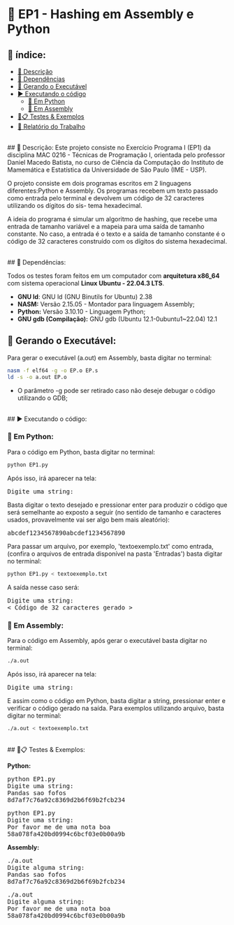 # 🔐 EP1 - Hashing em Assembly e Python

## 📑 índice:

- [📄 Descrição](#-descrição)
- [🔗 Dependências](#-dependências)
- [🔨 Gerando o Executável](#-gerando-o-executável)
- [▶️ Executando o código](#️-executando-o-código)
    - [🐍 Em Python](#-em-python)
    - [🤖 Em Assembly](#-em-assembly)
- [🧪📋 Testes & Exemplos](#🧪📋-testes--exemplos)
- [📕 Relatório do Trabalho](https://github.com/Od4ir/MAC0216_Tecnicas_de_Programacao/blob/main/EP1/Relatorio_EP1.pdf)

<br>
## 📄 Descrição:
Este projeto consiste no Exercício Programa I (EP1) da disciplina MAC 0216 - Técnicas de Programação I, orientada pelo professor Daniel Macedo Batista, no curso de Ciência da Computação do Instituto de Mamemática e Estatística da Universidade de São Paulo (IME - USP). 

O projeto consiste em dois programas escritos em 2 linguagens diferentes:Python e Assembly. Os programas recebem um texto passado como entrada pelo terminal e devolvem um código de 32 caracteres utilizando os dígitos do sis- tema hexadecimal. 

A ideia do programa é simular um algoritmo de hashing, que recebe uma entrada de tamanho variável e a mapeia para uma saída de tamanho constante. No caso, a entrada é o texto e a saída de tamanho constante é o código de 32 caracteres construído com os dígitos do sistema hexadecimal. 

<br>
## 🔗 Dependências:

Todos os testes foram feitos em um computador com **arquitetura x86_64** com sistema operacional **Linux Ubuntu - 22.04.3 LTS**.

- **GNU ld**: GNU ld (GNU Binutils for Ubuntu) 2.38
- **NASM:** Versão 2.15.05 - Montador para linguagem Assembly;
- **Python:** Versão 3.10.10 - Linguagem Python;
- **GNU gdb (Compilação):** GNU gdb (Ubuntu 12.1-0ubuntu1~22.04) 12.1

## 🔨 Gerando o Executável:
Para gerar o executável (a.out) em Assembly, basta digitar no terminal:

```bash
nasm -f elf64 -g -o EP.o EP.s
ld -s -o a.out EP.o
```

* O parâmetro -g pode ser retirado caso não deseje debugar o código utilizando o GDB;

<br>
## ▶️ Executando o código:

### 🐍 Em Python:
Para o código em Python, basta digitar no terminal:
```bash
python EP1.py
```
Após isso, irá aparecer na tela:
<pre>
Digite uma string: 
</pre>

Basta digitar o texto desejado e pressionar enter para produzir o 
código que será semelhante ao exposto a seguir (no sentido de tamanho
e caracteres usados, provavelmente vai ser algo bem mais aleatório):
<pre>
abcdef1234567890abcdef1234567890
</pre>

Para passar um arquivo, por exemplo, 'textoexemplo.txt' como entrada, (confira o arquivos de entrada disponível na pasta 'Entradas') basta digitar no terminal:
```bash
python EP1.py < textoexemplo.txt
```
A saída nesse caso será:
<pre>
Digite uma string:
< Código de 32 caracteres gerado >
</pre>

### 🤖 Em Assembly:

Para o código em Assembly, após gerar o executável basta digitar no 
terminal:

```bash
./a.out
```
Após isso, irá aparecer na tela:
<pre>
Digite uma string: 
</pre>

E assim como o código em Python, basta digitar a string, pressionar 
enter e verificar o código gerado na saída. 
Para exemplos utilizando arquivo, basta digitar no terminal:
```bash
./a.out < textoexemplo.txt
```
<br>
## 🧪📋 Testes & Exemplos:

**Python:**
<pre>
python EP1.py
Digite uma string: 
Pandas sao fofos
8d7af7c76a92c8369d2b6f69b2fcb234
</pre>

<pre>
python EP1.py
Digite uma string: 
Por favor me de uma nota boa
58a078fa420bd0994c6bcf03e0b00a9b
</pre>


**Assembly:**
<pre>
./a.out 
Digite alguma string: 
Pandas sao fofos
8d7af7c76a92c8369d2b6f69b2fcb234
</pre>

<pre>
./a.out 
Digite alguma string: 
Por favor me de uma nota boa
58a078fa420bd0994c6bcf03e0b00a9b
</pre>
